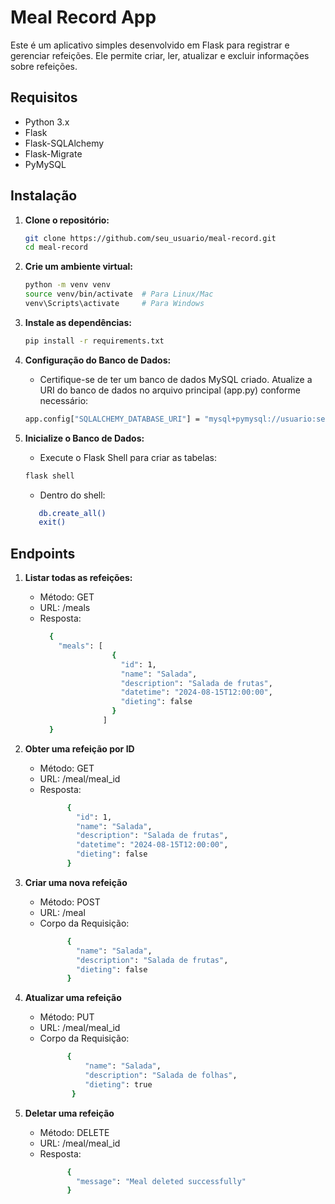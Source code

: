 # Meal Record App

Este é um aplicativo simples desenvolvido em Flask para registrar e gerenciar refeições. Ele permite criar, ler, atualizar e excluir informações sobre refeições.

## Requisitos

- Python 3.x
- Flask
- Flask-SQLAlchemy
- Flask-Migrate
- PyMySQL

## Instalação

1. **Clone o repositório:**

   ```bash
   git clone https://github.com/seu_usuario/meal-record.git
   cd meal-record
   ```

2. **Crie um ambiente virtual:**

   ```bash
   python -m venv venv
   source venv/bin/activate  # Para Linux/Mac
   venv\Scripts\activate     # Para Windows
   ```

3. **Instale as dependências:**

   ```bash
   pip install -r requirements.txt
   ```

4. **Configuração do Banco de Dados:**

   - Certifique-se de ter um banco de dados MySQL criado. Atualize a URI do banco de dados no arquivo principal (app.py) conforme necessário:

   ```bash
   app.config["SQLALCHEMY_DATABASE_URI"] = "mysql+pymysql://usuario:senha@127.0.0.1:3306/nome_do_banco"
   ```

5. **Inicialize o Banco de Dados:**
   - Execute o Flask Shell para criar as tabelas:
   ```bash
   flask shell
   ```
   - Dentro do shell:
   ```bash
      db.create_all()
      exit()
   ```

## Endpoints

1. **Listar todas as refeições:**

   - Método: GET
   - URL: /meals
   - Resposta:
     ```bash
       {
         "meals": [
                     {
                       "id": 1,
                       "name": "Salada",
                       "description": "Salada de frutas",
                       "datetime": "2024-08-15T12:00:00",
                       "dieting": false
                     }
                   ]
       }
     ```

2. **Obter uma refeição por ID**

   - Método: GET
   - URL: /meal/meal_id
   - Resposta:
     ```bash
           {
             "id": 1,
             "name": "Salada",
             "description": "Salada de frutas",
             "datetime": "2024-08-15T12:00:00",
             "dieting": false
           }
     ```

3. **Criar uma nova refeição**

   - Método: POST
   - URL: /meal
   - Corpo da Requisição:
     ```bash
           {
             "name": "Salada",
             "description": "Salada de frutas",
             "dieting": false
           }
     ```

4. **Atualizar uma refeição**

   - Método: PUT
   - URL: /meal/meal_id
   - Corpo da Requisição:
     ```bash
           {
               "name": "Salada",
               "description": "Salada de folhas",
               "dieting": true
            }
     ```

5. **Deletar uma refeição**
   - Método: DELETE
   - URL: /meal/meal_id
   - Resposta:
     ```bash
           {
             "message": "Meal deleted successfully"
           }
     ```

